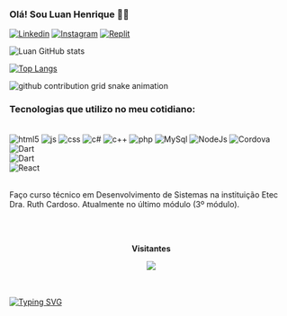

### Olá! Sou Luan Henrique 👏🏻

[![Linkedin](https://img.shields.io/badge/LinkedIn-0077B5?style=for-the-badge&logo=linkedin&logoColor=white)](https://www.linkedin.com/in/luan-henrique-64261b272/)
[![Instagram](https://img.shields.io/badge/Instagram-E4405F?style=for-the-badge&logo=instagram&logoColor=white)](https://www.instagram.com/kirito_dr4gon/)
[![Replit](https://img.shields.io/badge/replit-667881?style=for-the-badge&logo=replit&logoColor=white)](https://replit.com/@LuanHenrique36)

![Luan GitHub stats](https://github-readme-stats.vercel.app/api?username=LuanHenrique51&show_icons=true&theme=dracula)

[![Top Langs](https://github-readme-stats.vercel.app/api/top-langs/?username=LuanHenrique51&layout=donut)](https://github.com/LuanHenrique51/github-readme-stats)

<picture>
  <source
    media="(prefers-color-scheme: dark)"
    srcset="https://raw.githubusercontent.com/LuanHenrique51/snk/output/github-contribution-grid-snake-dark.svg"/>
  <source
    media="(prefers-color-scheme: light)"
    srcset="https://raw.githubusercontent.com/LuanHenrique51/snk/output/github-contribution-grid-snake.svg"/>
  <img
    alt="github contribution grid snake animation"
    src="https://raw.githubusercontent.com/LuanHenrique51/snk/output/github-contribution-grid-snake.svg"
  />
</picture>




### Tecnologias que utilizo no meu cotidiano:
<div style="display: inline_block"><br/>
  <img align="center" alt= "html5" src="https://img.shields.io/badge/HTML5-E34F26?style=for-the-badge&logo=html5&logoColor=white"/>
  <img align="center" alt= "js" src="https://img.shields.io/badge/JavaScript-F7DF1E?style=for-the-badge&logo=javascript&logoColor=black"/>
  <img align="center" alt= "css" src="https://img.shields.io/badge/CSS-237?&style=for-the-badge&logo=css3&logoColor=white"/>
  <img align="center" alt= "c#" src="https://img.shields.io/badge/C%23-239120?style=for-the-badge&logo=c-sharp&logoColor=white"/>
  <img align="center" alt= "c++" src="https://img.shields.io/badge/C%2B%2B-00599C?style=for-the-badge&logo=c%2B%2B&logoColor=white"/>
  <img align="center" alt= "php" src="https://img.shields.io/badge/PHP-777BB4?style=for-the-badge&logo=php&logoColor=white"/>
  <img align="center" alt= "MySql" src="https://img.shields.io/badge/MySQL-00000F?style=for-the-badge&logo=mysql&logoColor=white"/>
  <img align="center" alt="NodeJs" src="https://img.shields.io/badge/Node.js-43853D?style=for-the-badge&logo=node.js&logoColor=white"/>
  <img align="center" alt= "Cordova" src="https://img.shields.io/badge/Cordova-35434F?style=for-the-badge&logo=apache-cordova&logoColor=E8E8E8"/></br>
  <img align="center" alt= "Dart" src="https://img.shields.io/badge/Cordova-35434F?style=for-the-badge&logo=apache-cordova&logoColor=E8E8E8"/></br>
  <img align="center" alt= "Dart" src="https://img.shields.io/badge/Cordova-35434F?style=for-the-badge&logo=apache-cordova&logoColor=E8E8E8"/></br>
  <img align="center" alt= "React" src="https://img.shields.io/badge/Cordova-35434F?style=for-the-badge&logo=apache-cordova&logoColor=E8E8E8"/></br>
  	
</div><br>

Faço curso técnico em Desenvolvimento de Sistemas na instituição Etec Dra. Ruth Cardoso. Atualmente no último módulo (3º módulo).
<br>
<br>
<div align="center">
<br><p align="centre"><b>Visitantes</b></p>  
<p align="center"><img align="center" src="https://profile-counter.glitch.me/{LuanHenrique51}/count.svg" /></p> 
<br>
</div>
<br>
<a href="https://git.io/typing-svg"><img src="https://readme-typing-svg.herokuapp.com?font=Protest+Riot&pause=1020&color=B0C4DE&background=1BFF3000&random=false&width=435&lines=Obrigado+pela+aten%C3%A7%C3%A3o+!!!" alt="Typing SVG" /></a>
</br>



